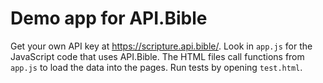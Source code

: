 # Demo app for API.Bible

Get your own API key at https://scripture.api.bible/. Look in `app.js` for the JavaScript code that uses API.Bible. The HTML files call functions from `app.js` to load the data into the pages. Run tests by opening `test.html`.

 
